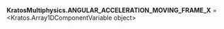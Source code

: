 **KratosMultiphysics.ANGULAR_ACCELERATION_MOVING_FRAME_X** =
<Kratos.Array1DComponentVariable object>

